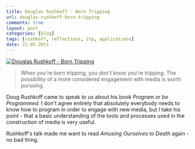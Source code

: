 ```yaml
---
title: Douglas Rushkoff - Born Tripping
url: douglas-rushkoff-born-tripping
comments: true
layout: post
categories: [blog]
tags: [rushkoff, reflections, itp, applications]
date: 21-05-2011
---
```

<p class="intro"><a href="http://www.flickr.com/photos/paulmmay/5741740064/" title="Douglas Rushkoff - Born Tripping by paulmmay, on Flickr"><img src="http://farm4.static.flickr.com/3549/5741740064_de9f32fc4b_b.jpg" class="photo" alt="Douglas Rushkoff - Born Tripping"></a>

</p>
<blockquote>When you're born tripping, you don't know you're tripping. The possibility of a more considered engagement with media is worth pursuing.
</blockquote>

Doug Rushkoff came to speak to us about his book <em>Program or be Programmed</em>. I don't agree entirely that absolutely everybody needs to know how to program in order to engage with new media, but I take his point - that a basic understanding of the tools and processes used in the construction of media is very useful. 

Rushkoff's talk made me want to read <em>Amusing Ourselves to Death</em> again - no bad thing.

